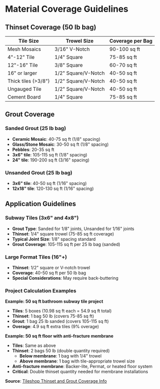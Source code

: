 # Material Coverage Guidelines

## Thinset Coverage (50 lb bag)

| Tile Size | Trowel Size | Coverage per Bag |
|-----------|-------------|------------------|
| Mesh Mosaics | 3/16" V-Notch | 90-100 sq ft |
| 4"-12" Tile | 1/4" Square | 75-85 sq ft |
| 12"-16" Tile | 3/8" Square | 60-70 sq ft |
| 16" or larger | 1/2" Square/V-Notch | 40-50 sq ft |
| Thick tiles (>3/8") | 1/2" Square/V-Notch | 40-50 sq ft |
| Ungauged Tile | 1/2" Square/V-Notch | 40-50 sq ft |
| Cement Board | 1/4" Square | 75-85 sq ft |

## Grout Coverage

### Sanded Grout (25 lb bag)
- **Ceramic Mosaic**: 40-75 sq ft (1/8" spacing)
- **Glass/Stone Mosaic**: 30-50 sq ft (1/8" spacing)
- **Pebbles**: 20-35 sq ft
- **3x6" tile**: 105-115 sq ft (1/8" spacing)
- **24" tile**: 190-200 sq ft (3/16" spacing)

### Unsanded Grout (25 lb bag)
- **3x6" tile**: 40-50 sq ft (1/16" spacing)
- **12x18" tile**: 120-130 sq ft (1/16" spacing)

## Application Guidelines

### Subway Tiles (3x6" and 4x8")
- **Grout Type**: Sanded for 1/8" joints, Unsanded for 1/16" joints
- **Thinset**: 1/4" square trowel (75-85 sq ft coverage)
- **Typical Joint Size**: 1/8" spacing standard
- **Grout Coverage**: 105-115 sq ft per 25 lb bag (sanded)

### Large Format Tiles (16"+)
- **Thinset**: 1/2" square or V-notch trowel
- **Coverage**: 40-50 sq ft per 50 lb bag
- **Special Considerations**: May require back-buttering

### Project Calculation Examples

**Example: 50 sq ft bathroom subway tile project**
- **Tiles**: 5 boxes (10.98 sq ft each = 54.9 sq ft total)
- **Thinset**: 1 bag 50 lb (covers 75-85 sq ft)
- **Grout**: 1 bag 25 lb sanded (covers 105-115 sq ft)
- **Overage**: 4.9 sq ft extra tiles (9% overage)

**Example: 50 sq ft floor with anti-fracture membrane**
- **Tiles**: Same as above
- **Thinset**: 2 bags 50 lb (double quantity required)
  - **Below membrane**: 1 bag with 1/4" trowel
  - **Above membrane**: 1 bag with tile-appropriate trowel size
- **Anti-fracture membrane**: Backer-lite, Permat, or heated floor system
- **Critical**: Double thinset quantity needed for membrane installations

**Source**: [Tileshop Thinset and Grout Coverage Info](https://www.tileshop.com/resources/installation-videos-and-guides/preparation-and-layout/thinset-and-grout-coverage-info)